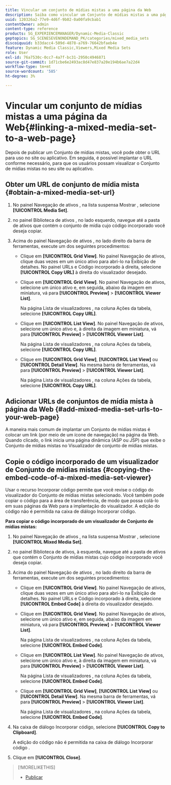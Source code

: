 ```yaml
---
title: Vincular um conjunto de mídias mistas a uma página da Web
description: Saiba como vincular um Conjunto de mídias mistas a uma página da Web no Adobe Dynamic Media Classic.
uuid: 120326a2-77e9-4d6f-9b02-0a00fa9cbab1
contentOwner: admin
content-type: reference
products: SG_EXPERIENCEMANAGER/Dynamic-Media-Classic
geptopics: SG_SCENESEVENONDEMAND_PK/categories/mixed_media_sets
discoiquuid: b33dacc4-509d-4878-a769-76642bfaeb4e
feature: Dynamic Media Classic,Viewers,Mixed Media Sets
role: User
exl-id: 76a7530c-0cc7-4a7f-bc31-2950c4946871
source-git-commit: 1d71cbe6e2493ac8d47e837a20e194b6ae7a22d4
workflow-type: tm+mt
source-wordcount: '585'
ht-degree: 3%

---
```


# Vincular um conjunto de mídias mistas a uma página da Web{#linking-a-mixed-media-set-to-a-web-page}

Depois de publicar um Conjunto de mídias mistas, você pode obter o URL para uso no site ou aplicativo. Em seguida, é possível implantar o URL conforme necessário, para que os usuários possam visualizar o Conjunto de mídias mistas no seu site ou aplicativo.

## Obter um URL de conjunto de mídia mista {#obtain-a-mixed-media-set-url}

1. No painel Navegação de ativos , na lista suspensa Mostrar , selecione **[!UICONTROL Media Set]**.
1. no painel Biblioteca de ativos , no lado esquerdo, navegue até a pasta de ativos que contém o conjunto de mídia cujo código incorporado você deseja copiar.
1. Acima do painel Navegação de ativos , no lado direito da barra de ferramentas, execute um dos seguintes procedimentos:

   * Clique em **[!UICONTROL Grid View]**. No painel Navegação de ativos, clique duas vezes em um único ativo para abri-lo na Exibição de detalhes. No painel URLs e Código incorporado à direita, selecione **[!UICONTROL Copy URL]** à direita do visualizador desejado.
   * Clique em **[!UICONTROL Grid View]**. No painel Navegação de ativos, selecione um único ativo e, em seguida, abaixo da imagem em miniatura, vá para **[!UICONTROL Preview]** > **[!UICONTROL Viewer List]**.

      Na página Lista de visualizadores , na coluna Ações da tabela, selecione **[!UICONTROL Copy URL]**.

   * Clique em **[!UICONTROL List View]**. No painel Navegação de ativos, selecione um único ativo e, à direita da imagem em miniatura, vá para **[!UICONTROL Preview]** > **[!UICONTROL Viewer List]**.

      Na página Lista de visualizadores , na coluna Ações da tabela, selecione **[!UICONTROL Copy URL]**.

   * Clique em **[!UICONTROL Grid View]**, **[!UICONTROL List View]** ou **[!UICONTROL Detail View]**. Na mesma barra de ferramentas, vá para **[!UICONTROL Preview]** > **[!UICONTROL Viewer List]**.

      Na página Lista de visualizadores , na coluna Ações da tabela, selecione **[!UICONTROL Copy URL]**.

## Adicionar URLs de conjuntos de mídia mista à página da Web {#add-mixed-media-set-urls-to-your-web-page}

A maneira mais comum de implantar um Conjunto de mídias mistas é colocar um link (por meio de um ícone de navegação) na página da Web. Quando clicado, o link inicia uma página dinâmica (ASP ou JSP) que exibe o Conjunto de mídias mistas no Visualizador de conjunto de mídias mistas.

## Copie o código incorporado de um visualizador de Conjunto de mídias mistas {#copying-the-embed-code-of-a-mixed-media-set-viewer}

Usar o recurso Incorporar código permite que você revise o código do visualizador do Conjunto de mídias mistas selecionado. Você também pode copiar o código para a área de transferência, de modo que possa colá-lo em suas páginas da Web para a implantação do visualizador. A edição do código não é permitida na caixa de diálogo Incorporar código.

**Para copiar o código incorporado de um visualizador de Conjunto de mídias mistas:**

1. No painel Navegação de ativos , na lista suspensa Mostrar , selecione **[!UICONTROL Mixed Media Set]**.
1. no painel Biblioteca de ativos, à esquerda, navegue até a pasta de ativos que contém o Conjunto de mídias mistas cujo código incorporado você deseja copiar.
1. Acima do painel Navegação de ativos , no lado direito da barra de ferramentas, execute um dos seguintes procedimentos:

   * Clique em **[!UICONTROL Grid View]**. No painel Navegação de ativos, clique duas vezes em um único ativo para abri-lo na Exibição de detalhes. No painel URLs e Código incorporado à direita, selecione **[!UICONTROL Embed Code]** à direita do visualizador desejado.
   * Clique em **[!UICONTROL Grid View]**. No painel Navegação de ativos, selecione um único ativo e, em seguida, abaixo da imagem em miniatura, vá para **[!UICONTROL Preview]** > **[!UICONTROL Viewer List]**.

      Na página Lista de visualizadores , na coluna Ações da tabela, selecione **[!UICONTROL Embed Code]**.

   * Clique em **[!UICONTROL List View]**. No painel Navegação de ativos, selecione um único ativo e, à direita da imagem em miniatura, vá para **[!UICONTROL Preview]** > **[!UICONTROL Viewer List]**.

      Na página Lista de visualizadores , na coluna Ações da tabela, selecione **[!UICONTROL Embed Code]**.

   * Clique em **[!UICONTROL Grid View]**, **[!UICONTROL List View]** ou **[!UICONTROL Detail View]**. Na mesma barra de ferramentas, vá para **[!UICONTROL Preview]** > **[!UICONTROL Viewer List]**.

      Na página Lista de visualizadores , na coluna Ações da tabela, selecione **[!UICONTROL Embed Code]**.

1. Na caixa de diálogo Incorporar código, selecione **[!UICONTROL Copy to Clipboard]**.

   A edição do código não é permitida na caixa de diálogo Incorporar código .

1. Clique em **[!UICONTROL Close]**.

>[!MORELIKETHIS]
>
>* [Publicar](publishing-files.md#publishing_files)

